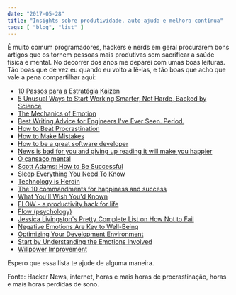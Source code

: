 ```yaml
---
date: "2017-05-28"
title: "Insights sobre produtividade, auto-ajuda e melhora contínua"
tags: [ "blog", "list" ]
---
```

É muito comum programadores, hackers e nerds em geral procurarem bons artigos que os tornem pessoas mais produtivas sem sacrificar a saúde física e mental. No decorrer dos anos me deparei com umas boas leituras. Tão boas que de vez eu quando eu volto a lê-las, e tão boas que acho que vale a pena compartilhar aqui:

 - [10 Passos para a Estratégia Kaizen](https://alexandremoraes.blogspot.com.br/2014/07/10-passos-para-estrategia-kaizen.html)
 - [5 Unusual Ways to Start Working Smarter, Not Harde,  Backed by Science](https://blog.bufferapp.com/5-ways-to-get-more-done-by-working-smarter-not-harder)
 - [The Mechanics of Emotion](https://markpneyer.wordpress.com/2014/10/19/a-model-of-emotion/)
 - [Best Writing Advice for Engineers I've Ever Seen. Period.](https://engineerwriting.jottit.com/)
 - [How to Beat Procrastination](http://lesswrong.com/lw/3w3/how_to_beat_procrastination/)
 - [How to Make Mistakes](https://ase.tufts.edu/cogstud/dennett/papers/howmista.htm)
 - [How to be a great software developer](http://peternixey.com/post/83510597580/how-to-be-a-great-software-developer)
 - [News is bad for you and giving up reading it will make you happier](https://www.theguardian.com/media/2013/apr/12/news-is-bad-rolf-dobelli)
 - [O cansaço mental](http://brasil.elpais.com/brasil/2015/01/23/eps/1422018427_336669.html)
 - [Scott Adams: How to Be Successful](https://www.wsj.com/articles/scott-adams8217-secret-of-success-failure-1381639163)
 - [Sleep Everything You Need To Know](https://medium.com/the-healthy-life/sleep-everything-you-need-to-know-b65f8e19ed18)
 - [Technology is Heroin](http://www.whattofix.com/blog/archives/2009/02/technology-is-h.php)
 - [The 10 commandments for happiness and success](http://www.chentir.com/2013/09/07/the-10-commandments-of-happiness-and-success/)
 - [What You'll Wish You'd Known](http://www.paulgraham.com/hs.html)
 - [FLOW - a productivity hack for life](http://thelifedigital.net/2016/01/11/flow-productivity-hack-life/)
 - [Flow (psychology)](https://en.wikipedia.org/wiki/Flow_(psychology))
 - [Jessica Livingston's Pretty Complete List on How Not to Fail](https://blog.ycombinator.com/how-not-to-fail/)
 - [Negative Emotions Are Key to Well-Being](https://www.scientificamerican.com/article/negative-emotions-key-well-being/)
 - [Optimizing Your Development Environment](https://www.mpscholten.de/software-engineering/2015/12/05/optimizing-your-development-environment.html)
 - [Start by Understanding the Emotions Involved](https://www.reddit.com/r/psychology/comments/3j5ex5/to_stop_procrastinating_start_by_understanding/)
 - [Willpower Improvement](http://tantek.pbworks.com/w/page/19403040/WillpowerImprovement)

Espero que essa lista te ajude de alguma maneira.

Fonte: Hacker News, internet, horas e mais horas de procrastinação, horas e mais horas perdidas de sono.
